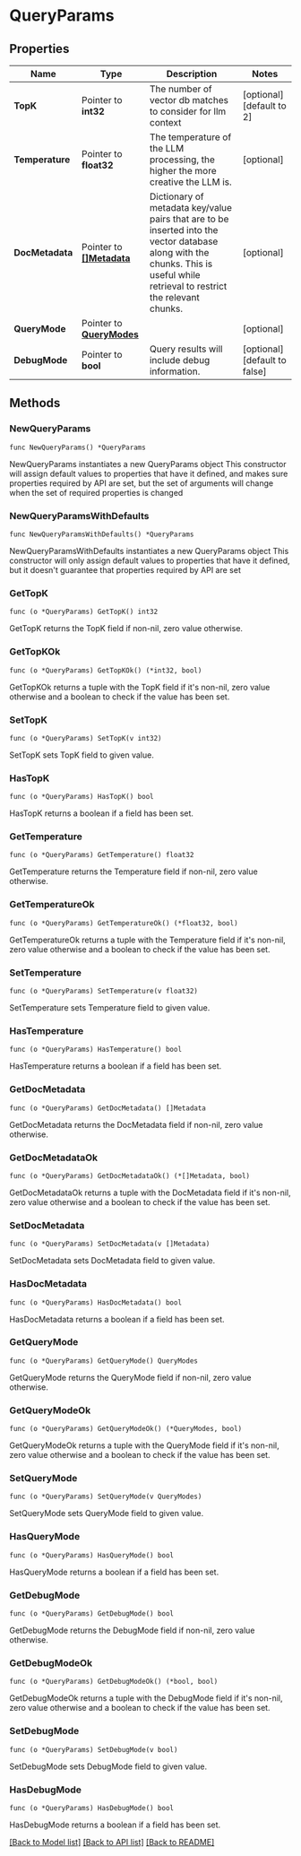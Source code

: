 # QueryParams

## Properties

Name | Type | Description | Notes
------------ | ------------- | ------------- | -------------
**TopK** | Pointer to **int32** | The number of vector db matches to consider for llm context | [optional] [default to 2]
**Temperature** | Pointer to **float32** | The temperature of the LLM processing, the higher the more creative the LLM is. | [optional] 
**DocMetadata** | Pointer to [**[]Metadata**](Metadata.md) | Dictionary of metadata key/value pairs that are to be inserted into the vector  database along with the chunks. This is useful while retrieval to restrict the  relevant chunks.  | [optional] 
**QueryMode** | Pointer to [**QueryModes**](QueryModes.md) |  | [optional] 
**DebugMode** | Pointer to **bool** | Query results will include debug information. | [optional] [default to false]

## Methods

### NewQueryParams

`func NewQueryParams() *QueryParams`

NewQueryParams instantiates a new QueryParams object
This constructor will assign default values to properties that have it defined,
and makes sure properties required by API are set, but the set of arguments
will change when the set of required properties is changed

### NewQueryParamsWithDefaults

`func NewQueryParamsWithDefaults() *QueryParams`

NewQueryParamsWithDefaults instantiates a new QueryParams object
This constructor will only assign default values to properties that have it defined,
but it doesn't guarantee that properties required by API are set

### GetTopK

`func (o *QueryParams) GetTopK() int32`

GetTopK returns the TopK field if non-nil, zero value otherwise.

### GetTopKOk

`func (o *QueryParams) GetTopKOk() (*int32, bool)`

GetTopKOk returns a tuple with the TopK field if it's non-nil, zero value otherwise
and a boolean to check if the value has been set.

### SetTopK

`func (o *QueryParams) SetTopK(v int32)`

SetTopK sets TopK field to given value.

### HasTopK

`func (o *QueryParams) HasTopK() bool`

HasTopK returns a boolean if a field has been set.

### GetTemperature

`func (o *QueryParams) GetTemperature() float32`

GetTemperature returns the Temperature field if non-nil, zero value otherwise.

### GetTemperatureOk

`func (o *QueryParams) GetTemperatureOk() (*float32, bool)`

GetTemperatureOk returns a tuple with the Temperature field if it's non-nil, zero value otherwise
and a boolean to check if the value has been set.

### SetTemperature

`func (o *QueryParams) SetTemperature(v float32)`

SetTemperature sets Temperature field to given value.

### HasTemperature

`func (o *QueryParams) HasTemperature() bool`

HasTemperature returns a boolean if a field has been set.

### GetDocMetadata

`func (o *QueryParams) GetDocMetadata() []Metadata`

GetDocMetadata returns the DocMetadata field if non-nil, zero value otherwise.

### GetDocMetadataOk

`func (o *QueryParams) GetDocMetadataOk() (*[]Metadata, bool)`

GetDocMetadataOk returns a tuple with the DocMetadata field if it's non-nil, zero value otherwise
and a boolean to check if the value has been set.

### SetDocMetadata

`func (o *QueryParams) SetDocMetadata(v []Metadata)`

SetDocMetadata sets DocMetadata field to given value.

### HasDocMetadata

`func (o *QueryParams) HasDocMetadata() bool`

HasDocMetadata returns a boolean if a field has been set.

### GetQueryMode

`func (o *QueryParams) GetQueryMode() QueryModes`

GetQueryMode returns the QueryMode field if non-nil, zero value otherwise.

### GetQueryModeOk

`func (o *QueryParams) GetQueryModeOk() (*QueryModes, bool)`

GetQueryModeOk returns a tuple with the QueryMode field if it's non-nil, zero value otherwise
and a boolean to check if the value has been set.

### SetQueryMode

`func (o *QueryParams) SetQueryMode(v QueryModes)`

SetQueryMode sets QueryMode field to given value.

### HasQueryMode

`func (o *QueryParams) HasQueryMode() bool`

HasQueryMode returns a boolean if a field has been set.

### GetDebugMode

`func (o *QueryParams) GetDebugMode() bool`

GetDebugMode returns the DebugMode field if non-nil, zero value otherwise.

### GetDebugModeOk

`func (o *QueryParams) GetDebugModeOk() (*bool, bool)`

GetDebugModeOk returns a tuple with the DebugMode field if it's non-nil, zero value otherwise
and a boolean to check if the value has been set.

### SetDebugMode

`func (o *QueryParams) SetDebugMode(v bool)`

SetDebugMode sets DebugMode field to given value.

### HasDebugMode

`func (o *QueryParams) HasDebugMode() bool`

HasDebugMode returns a boolean if a field has been set.


[[Back to Model list]](../README.md#documentation-for-models) [[Back to API list]](../README.md#documentation-for-api-endpoints) [[Back to README]](../README.md)


